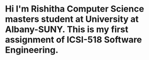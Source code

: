 # Hi I'm Rishitha Computer Science masters student at University at Albany-SUNY. This is my first assignment of ICSI-518 Software Engineering.